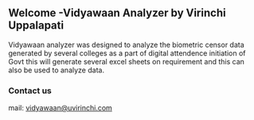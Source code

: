 ## Welcome -Vidyawaan Analyzer by Virinchi Uppalapati

Vidyawaan analyzer was designed to analyze the biometric censor data generated by several colleges as a part of digital attendence initiation of Govt this will generate several excel sheets on requirement and this can also be used to analyze data.

### Contact us
mail: vidyawaan@uvirinchi.com
